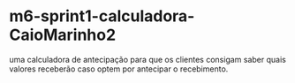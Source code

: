 # m6-sprint1-calculadora-CaioMarinho2
uma calculadora de antecipação para que os clientes consigam saber quais valores receberão caso optem por antecipar o recebimento.
